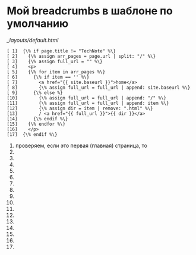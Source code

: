 # Мой breadcrumbs в шаблоне по умолчанию

_\_layouts/default.html_

```
[ 1]  {\% if page.title != "TechNote" %\}
[ 2]    {\% assign arr_pages = page.url | split: "/" %\}
[ 3]    {\% assign full_url = "" %\}
[ 4]    <p>
[ 5]    {\% for item in arr_pages %\}
[ 6]      {\% if item == '' %\}
[ 7]        <a href="{{ site.baseurl }}">home</a>
[ 8]        {\% assign full_url = full_url | append: site.baseurl %\}
[ 9]      {\% else %}
[10]        {\% assign full_url = full_url | append: "/" %\}
[11]        {\% assign full_url = full_url | append: item %\}
[12]        {\% assign dir = item | remove: ".html" %\}
[13]        / <a href="{{ full_url }}">{{ dir }}</a>
[14]      {\% endif %\}
[15]    {\% endfor %\}
[16]    </p>
[17]  {\% endif %\}
```
1. проверяем, если это первая (главная) страница, то 
2. 
3. 
4. 
5. 
6. 
7. 
8. 
9. 
10. 
11. 
12. 
13. 
14. 
15. 
16. 
17. 
